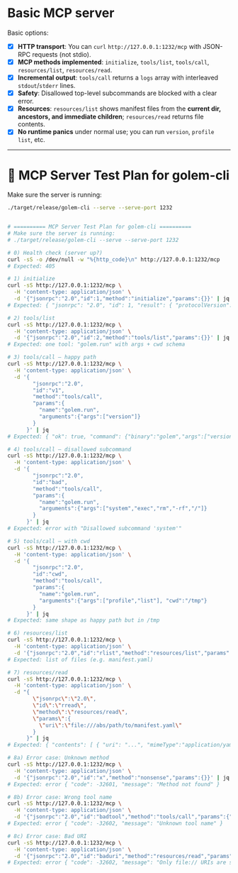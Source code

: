 # Basic MCP server

Basic options:

- [x] **HTTP transport**: You can `curl` `http://127.0.0.1:1232/mcp` with JSON-RPC requests (not stdio).
- [x] **MCP methods implemented**: `initialize`, `tools/list`, `tools/call`, `resources/list`, `resources/read`.
- [x] **Incremental output**: `tools/call` returns a `logs` array with interleaved `stdout`/`stderr` lines.
- [x] **Safety**: Disallowed top-level subcommands are blocked with a clear error.
- [x] **Resources**: `resources/list` shows manifest files from the **current dir, ancestors, and immediate children**; `resources/read` returns file contents.
- [x] **No runtime panics** under normal use; you can run `version`, `profile list`, etc.

---

# 🔬 MCP Server Test Plan for golem-cli

Make sure the server is running:

```bash
./target/release/golem-cli --serve --serve-port 1232


# ========== MCP Server Test Plan for golem-cli ==========
# Make sure the server is running:
# ./target/release/golem-cli --serve --serve-port 1232

# 0) Health check (server up?)
curl -sS -o /dev/null -w "%{http_code}\n" http://127.0.0.1:1232/mcp
# Expected: 405

# 1) initialize
curl -sS http://127.0.0.1:1232/mcp \
  -H 'content-type: application/json' \
  -d '{"jsonrpc":"2.0","id":1,"method":"initialize","params":{}}' | jq
# Expected: { "jsonrpc": "2.0", "id": 1, "result": { "protocolVersion": "...", "serverInfo": {...}, "capabilities": {...} } }

# 2) tools/list
curl -sS http://127.0.0.1:1232/mcp \
  -H 'content-type: application/json' \
  -d '{"jsonrpc":"2.0","id":2,"method":"tools/list","params":{}}' | jq
# Expected: one tool: "golem.run" with args + cwd schema

# 3) tools/call — happy path
curl -sS http://127.0.0.1:1232/mcp \
  -H 'content-type: application/json' \
  -d '{
        "jsonrpc":"2.0",
        "id":"v1",
        "method":"tools/call",
        "params":{
          "name":"golem.run",
          "arguments":{"args":["version"]}
        }
      }' | jq
# Expected: { "ok": true, "command": {"binary":"golem","args":["version"]}, "logs":[...], "result":{"exitCode":0} }

# 4) tools/call — disallowed subcommand
curl -sS http://127.0.0.1:1232/mcp \
  -H 'content-type: application/json' \
  -d '{
        "jsonrpc":"2.0",
        "id":"bad",
        "method":"tools/call",
        "params":{
          "name":"golem.run",
          "arguments":{"args":["system","exec","rm","-rf","/"]}
        }
      }' | jq
# Expected: error with "Disallowed subcommand 'system'"

# 5) tools/call — with cwd
curl -sS http://127.0.0.1:1232/mcp \
  -H 'content-type: application/json' \
  -d '{
        "jsonrpc":"2.0",
        "id":"cwd",
        "method":"tools/call",
        "params":{
          "name":"golem.run",
          "arguments":{"args":["profile","list"], "cwd":"/tmp"}
        }
      }' | jq
# Expected: same shape as happy path but in /tmp

# 6) resources/list
curl -sS http://127.0.0.1:1232/mcp \
  -H 'content-type: application/json' \
  -d '{"jsonrpc":"2.0","id":"rlist","method":"resources/list","params":{}}' | jq
# Expected: list of files (e.g. manifest.yaml)

# 7) resources/read
curl -sS http://127.0.0.1:1232/mcp \
  -H 'content-type: application/json' \
  -d "{
        \"jsonrpc\":\"2.0\",
        \"id\":\"rread\",
        \"method\":\"resources/read\",
        \"params\":{
          \"uri\":\"file:///abs/path/to/manifest.yaml\"
        }
      }" | jq
# Expected: { "contents": [ { "uri": "...", "mimeType":"application/yaml", "text": "..." } ] }

# 8a) Error case: Unknown method
curl -sS http://127.0.0.1:1232/mcp \
  -H 'content-type: application/json' \
  -d '{"jsonrpc":"2.0","id":"x","method":"nonsense","params":{}}' | jq
# Expected: error { "code": -32601, "message": "Method not found" }

# 8b) Error case: Wrong tool name
curl -sS http://127.0.0.1:1232/mcp \
  -H 'content-type: application/json' \
  -d '{"jsonrpc":"2.0","id":"badtool","method":"tools/call","params":{"name":"not-a-tool","arguments":{}}}' | jq
# Expected: error { "code": -32602, "message": "Unknown tool name" }

# 8c) Error case: Bad URI
curl -sS http://127.0.0.1:1232/mcp \
  -H 'content-type: application/json' \
  -d '{"jsonrpc":"2.0","id":"baduri","method":"resources/read","params":{"uri":"notfile:///tmp/foo"}}' | jq
# Expected: error { "code": -32602, "message": "Only file:// URIs are supported" }


